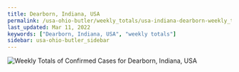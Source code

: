```yaml
---
title: Dearborn, Indiana, USA
permalink: /usa-ohio-butler/weekly_totals/usa-indiana-dearborn-weekly_totals.html
last_updated: Mar 11, 2022
keywords: ["Dearborn, Indiana, USA", "weekly totals"]
sidebar: usa-ohio-butler_sidebar
---
```


![Weekly Totals of Confirmed Cases for Dearborn, Indiana, USA](/covid_tracker/images/graphs/usa-indiana-dearborn-weekly_totals_graph.png)
